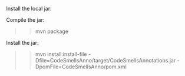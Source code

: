 Install the local jar:


Compile the jar:
>>mvn package

Install the jar:
>>mvn install:install-file -Dfile=CodeSmellsAnno/target/CodeSmellsAnnotations.jar -DpomFile=CodeSmellsAnno/pom.xml
